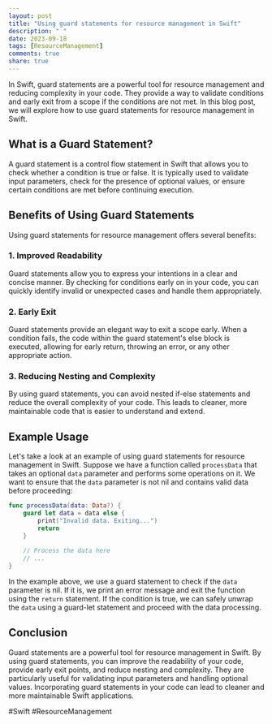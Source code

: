 ```yaml
---
layout: post
title: "Using guard statements for resource management in Swift"
description: " "
date: 2023-09-18
tags: [ResourceManagement]
comments: true
share: true
---
```


In Swift, guard statements are a powerful tool for resource management and reducing complexity in your code. They provide a way to validate conditions and early exit from a scope if the conditions are not met. In this blog post, we will explore how to use guard statements for resource management in Swift.

## What is a Guard Statement?

A guard statement is a control flow statement in Swift that allows you to check whether a condition is true or false. It is typically used to validate input parameters, check for the presence of optional values, or ensure certain conditions are met before continuing execution.

## Benefits of Using Guard Statements

Using guard statements for resource management offers several benefits:

### 1. Improved Readability

Guard statements allow you to express your intentions in a clear and concise manner. By checking for conditions early on in your code, you can quickly identify invalid or unexpected cases and handle them appropriately.

### 2. Early Exit

Guard statements provide an elegant way to exit a scope early. When a condition fails, the code within the guard statement's else block is executed, allowing for early return, throwing an error, or any other appropriate action.

### 3. Reducing Nesting and Complexity

By using guard statements, you can avoid nested if-else statements and reduce the overall complexity of your code. This leads to cleaner, more maintainable code that is easier to understand and extend.

## Example Usage

Let's take a look at an example of using guard statements for resource management in Swift. Suppose we have a function called `processData` that takes an optional `data` parameter and performs some operations on it. We want to ensure that the `data` parameter is not nil and contains valid data before proceeding:

```swift
func processData(data: Data?) {
    guard let data = data else {
        print("Invalid data. Exiting...")
        return
    }
    
    // Process the data here
    // ...
}
```

In the example above, we use a guard statement to check if the `data` parameter is nil. If it is, we print an error message and exit the function using the `return` statement. If the condition is true, we can safely unwrap the `data` using a guard-let statement and proceed with the data processing.

## Conclusion

Guard statements are a powerful tool for resource management in Swift. By using guard statements, you can improve the readability of your code, provide early exit points, and reduce nesting and complexity. They are particularly useful for validating input parameters and handling optional values. Incorporating guard statements in your code can lead to cleaner and more maintainable Swift applications.

#Swift #ResourceManagement